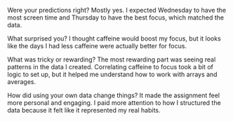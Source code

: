 Were your predictions right?
Mostly yes. I expected Wednesday to have the most screen time and Thursday to have the best focus, which matched the data.

What surprised you? 
I thought caffeine would boost my focus, but it looks like the days I had less caffeine were actually better for focus.

What was tricky or rewarding? 
The most rewarding part was seeing real patterns in the data I created. Correlating caffeine to focus took a bit of logic to set up, but it helped me understand how to work with arrays and averages.

How did using your own data change things?
It made the assignment feel more personal and engaging. I paid more attention to how I structured the data because it felt like it represented my real habits.
